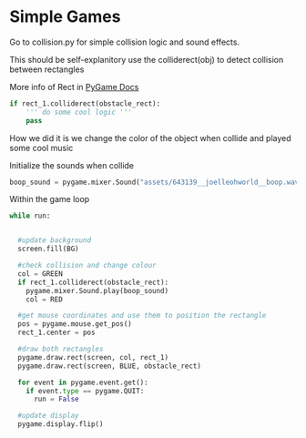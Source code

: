 # Simple Games

Go to collision.py for simple collision logic and sound effects.

This should be self-explanitory
use the colliderect(obj) to detect collision between rectangles

More info of Rect in [PyGame Docs](https://www.pygame.org/docs/ref/rect.html)

```python
if rect_1.colliderect(obstacle_rect):
    ''' do some cool logic '''
    pass
```

How we did it is we change the color of the object when collide and played some cool music

Initialize the sounds when collide
```python
boop_sound = pygame.mixer.Sound("assets/643139__joelleohworld__boop.wav")
```

Within the game loop
```python
while run:


  #update background
  screen.fill(BG)

  #check collision and change colour
  col = GREEN
  if rect_1.colliderect(obstacle_rect):
    pygame.mixer.Sound.play(boop_sound)
    col = RED

  #get mouse coordinates and use them to position the rectangle
  pos = pygame.mouse.get_pos()
  rect_1.center = pos

  #draw both rectangles
  pygame.draw.rect(screen, col, rect_1)
  pygame.draw.rect(screen, BLUE, obstacle_rect)

  for event in pygame.event.get():
    if event.type == pygame.QUIT:
      run = False

  #update display
  pygame.display.flip()

```
